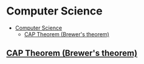 # Computer Science

- [Computer Science](#computer-science)
  - [CAP Theorem (Brewer's theorem)](#cap-theorem-brewers-theorem)

## [CAP Theorem (Brewer's theorem)](./cap-theorem.md)

